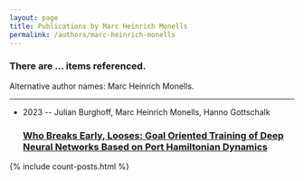 ```yaml
---
layout: page
title: Publications by Marc Heinrich Monells
permalink: /authors/marc-heinrich-monells
---
```


<h3 id="number-posts">There are ... items referenced.</h3>
<p id='info-authors'>Alternative author names: Marc Heinrich Monells.</p>
<hr />
<ul class="post-list">
<li><span class='post-meta'>2023 -- Julian Burghoff, Marc Heinrich Monells, Hanno Gottschalk</span><h3><a class='post-link' href="{{ site.baseurl }}/who-breaks-early-looses-goal-oriented-training-of-deep-neural-networks-based-on-port-hamiltonian-dynamics">Who Breaks Early, Looses: Goal Oriented Training of Deep Neural Networks Based on Port Hamiltonian Dynamics</a></h3></li>

</ul>
{% include count-posts.html %}
